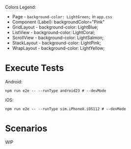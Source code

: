 Colors Legend:

- Page - `background-color: LightGreen;` in `app.css`
- Component (Label): backgroundColor="Pink"
- GridLayout - background-color: LightBlue;
- ListView - background-color: LightCoral;
- ScrollView - background-color: LightSalmon;
- StackLayout - background-color: LightPink;
- WrapLayout - background-color: LightYellow;

Execute Tests
=============

Android:

```
npm run e2e -- --runType android23 # --devMode
```

iOS:

```
npm run e2e -- --runType sim.iPhoneX.iOS112 # --devMode
```

Scenarios
=============

WIP
